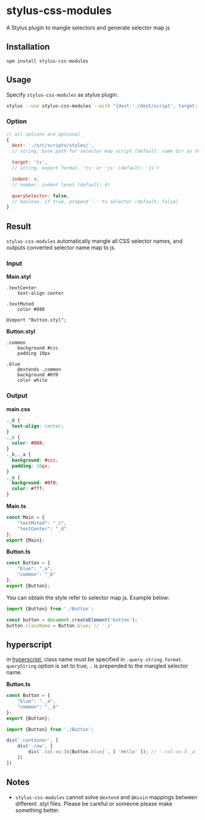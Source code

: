 # stylus-css-modules

A Stylus plugin to mangle selectors and generate selector map js

## Installation

```
npm install stylus-css-modules
```

## Usage

Specify `stylus-css-modules` as stylus plugin.

```sh
stylus --use stylus-css-modules --with "{dest:'./dest/script', target: 'ts'}" -w src/Main.styl -o dest/styles/main.css
```

### Option

```js
// all options are optional
{
  dest: './src/scripts/styles/',
  // string, base path for selector map script (default: same dir as the input .styl)

  target: 'ts',
  // string, export format. 'ts' or 'js' (default: 'js')

  indent: 4,
  // number, indent level (default: 4)

  querySelector: false,
  // boolean, if true, prepend '.' to selector (default: false)
}

```

## Result

`stylus-css-modules` automatically mangle all CSS selector names, and outputs converted selector name map to js.

### Input

**Main.styl**
```styl
.textCenter
    text-align center

.textMuted
    color #888

@import "Button.styl";
```

**Button.styl**
```styl
.common
    background #ccc
    padding 10px

.blue
    @extends .common
    background #0f0
    color white
```

### Output

**main.css**
```css
._d {
  text-align: center;
}
._c {
  color: #888;
}
._b,._a {
  background: #ccc;
  padding: 10px;
}
._a {
  background: #0f0;
  color: #fff;
}
```

**Main.ts**
```ts
const Main = {
    "textMuted": "_c",
    "textCenter": "_d"
};
export {Main};
```

**Button.ts**
```ts
const Button = {
    "blue": "_a",
    "common": "_b"
};
export {Button};
```

You can obtain the style refer to selector map js. Example below:

```ts
import {Button} from './Button';

const button = document.createElement('button');
button.className = Button.blue; // '_a'
```

## hyperscript

in [hyperscript](https://github.com/hyperhype/hyperscript), class name must be specified in `.query.string.format`.
`queryString` option is set to true, `.` is prepended to the mangled selector name.

**Button.ts**
```ts
const Button = {
    "blue": "._a",
    "common": "._b"
};
export {Button};
```

```ts
import {Button} from './Button';

div('.container', [
    div('.row', [
        div(`.col-xs-3${Button.blue}`, [ 'Hello' ]); // '.col-xs-3._a'
    ])
])
```

## Notes

- `stylus-css-modules` cannot solve `@extend` and `@mixin` mappings between different .styl files. Please be careful or
someone please make something better.
